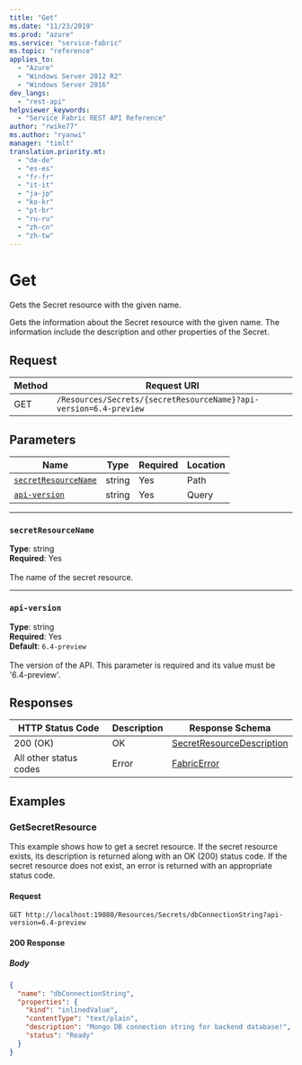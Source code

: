 ```yaml
---
title: "Get"
ms.date: "11/23/2019"
ms.prod: "azure"
ms.service: "service-fabric"
ms.topic: "reference"
applies_to: 
  - "Azure"
  - "Windows Server 2012 R2"
  - "Windows Server 2016"
dev_langs: 
  - "rest-api"
helpviewer_keywords: 
  - "Service Fabric REST API Reference"
author: "rwike77"
ms.author: "ryanwi"
manager: "timlt"
translation.priority.mt: 
  - "de-de"
  - "es-es"
  - "fr-fr"
  - "it-it"
  - "ja-jp"
  - "ko-kr"
  - "pt-br"
  - "ru-ru"
  - "zh-cn"
  - "zh-tw"
---
```

# Get
Gets the Secret resource with the given name.

Gets the information about the Secret resource with the given name. The information include the description and other properties of the Secret.

## Request
| Method | Request URI |
| ------ | ----------- |
| GET | `/Resources/Secrets/{secretResourceName}?api-version=6.4-preview` |


## Parameters
| Name | Type | Required | Location |
| --- | --- | --- | --- |
| [`secretResourceName`](#secretresourcename) | string | Yes | Path |
| [`api-version`](#api-version) | string | Yes | Query |

____
### `secretResourceName`
__Type__: string <br/>
__Required__: Yes<br/>
<br/>
The name of the secret resource.

____
### `api-version`
__Type__: string <br/>
__Required__: Yes<br/>
__Default__: `6.4-preview` <br/>
<br/>
The version of the API. This parameter is required and its value must be '6.4-preview'.


## Responses

| HTTP Status Code | Description | Response Schema |
| --- | --- | --- |
| 200 (OK) | OK<br/> | [SecretResourceDescription](sfclient-model-secretresourcedescription.md) |
| All other status codes | Error<br/> | [FabricError](sfclient-model-fabricerror.md) |

## Examples

### GetSecretResource

This example shows how to get a secret resource. If the secret resource exists, its description is returned along with an OK (200) status code. If the secret resource does not exist, an error is returned with an appropriate status code.

#### Request
```
GET http://localhost:19080/Resources/Secrets/dbConnectionString?api-version=6.4-preview
```

#### 200 Response
##### Body
```json
{
  "name": "dbConnectionString",
  "properties": {
    "kind": "inlinedValue",
    "contentType": "text/plain",
    "description": "Mongo DB connection string for backend database!",
    "status": "Ready"
  }
}
```


